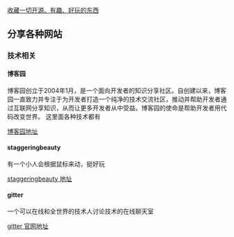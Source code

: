 
[收藏一切开源、有趣、好玩的东西](https://github.com/ityouknow/collect-open-source)

## 分享各种网站

### 技术相关

#### 博客园
博客园创立于2004年1月，是一个面向开发者的知识分享社区。自创建以来，博客园一直致力并专注于为开发者打造一个纯净的技术交流社区，推动并帮助开发者通过互联网分享知识，从而让更多开发者从中受益。博客园的使命是帮助开发者用代码改变世界。
这里面各种技术都有

[博客园地址](http://www.cnblogs.com/)


#### staggeringbeauty
有一个小人会根据鼠标来动，挺好玩

[staggeringbeauty 地址](http://www.staggeringbeauty.com/)


#### gitter
一个可以在线和全世界的技术人讨论技术的在线聊天室

[gitter 官网地址](https://gitter.im)


